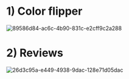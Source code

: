 # 1) Color flipper
![89586d84-ac6c-4b90-831c-e2cff9c2a288](https://user-images.githubusercontent.com/55105548/181439305-95da96c0-e34a-4fb0-b4d5-f9e40b68257d.png)

# 2) Reviews
![26d3c95a-e449-4938-9dac-128e71d05dac](https://user-images.githubusercontent.com/55105548/181439865-c723ae33-3b0d-43e2-b9a3-08b4e326daca.png)
